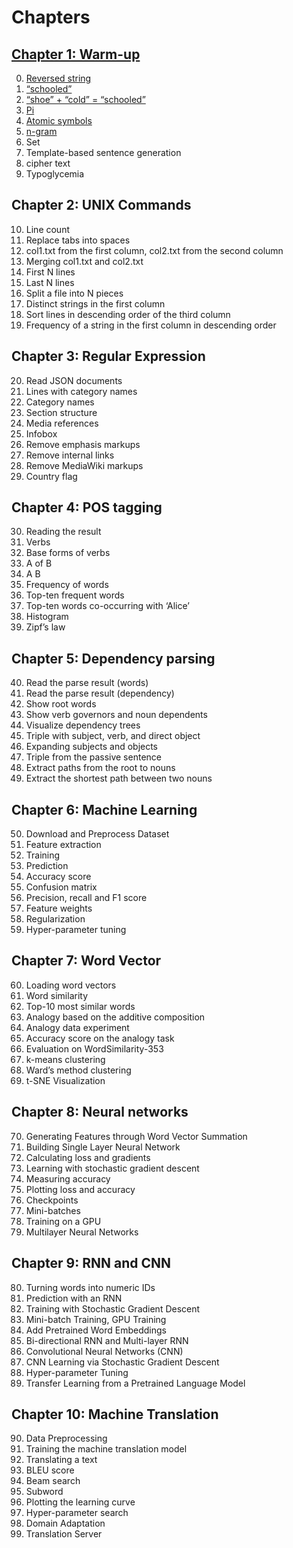 # Chapters

## [Chapter 1: Warm-up](./01)

0. [Reversed string](./01/ex00.ts)
1. [“schooled”](./01/ex01.ts)
2. [“shoe” + “cold” = “schooled”](./01/ex02.ts)
3. [Pi](./01/ex03.ts)
4. [Atomic symbols](./01/ex04.ts)
5. [n-gram](./01/ex05.ts)
6. Set
7. Template-based sentence generation
8. cipher text
9. Typoglycemia

## Chapter 2: UNIX Commands

10. Line count
11. Replace tabs into spaces
12. col1.txt from the first column, col2.txt from the second column
13. Merging col1.txt and col2.txt
14. First N lines
15. Last N lines
16. Split a file into N pieces
17. Distinct strings in the first column
18. Sort lines in descending order of the third column
19. Frequency of a string in the first column in descending order

## Chapter 3: Regular Expression

20. Read JSON documents
21. Lines with category names
22. Category names
23. Section structure
24. Media references
25. Infobox
26. Remove emphasis markups
27. Remove internal links
28. Remove MediaWiki markups
29. Country flag

## Chapter 4: POS tagging

30. Reading the result
31. Verbs
32. Base forms of verbs
33. A of B
34. A B
35. Frequency of words
36. Top-ten frequent words
37. Top-ten words co-occurring with ‘Alice’
38. Histogram
39. Zipf’s law

## Chapter 5: Dependency parsing

40. Read the parse result (words)
41. Read the parse result (dependency)
42. Show root words
43. Show verb governors and noun dependents
44. Visualize dependency trees
45. Triple with subject, verb, and direct object
46. Expanding subjects and objects
47. Triple from the passive sentence
48. Extract paths from the root to nouns
49. Extract the shortest path between two nouns

## Chapter 6: Machine Learning

50. Download and Preprocess Dataset
51. Feature extraction
52. Training
53. Prediction
54. Accuracy score
55. Confusion matrix
56. Precision, recall and F1 score
57. Feature weights
58. Regularization
59. Hyper-parameter tuning

## Chapter 7: Word Vector

60. Loading word vectors
61. Word similarity
62. Top-10 most similar words
63. Analogy based on the additive composition
64. Analogy data experiment
65. Accuracy score on the analogy task
66. Evaluation on WordSimilarity-353
67. k-means clustering
68. Ward’s method clustering
69. t-SNE Visualization

## Chapter 8: Neural networks

70. Generating Features through Word Vector Summation
71. Building Single Layer Neural Network
72. Calculating loss and gradients
73. Learning with stochastic gradient descent
74. Measuring accuracy
75. Plotting loss and accuracy
76. Checkpoints
77. Mini-batches
78. Training on a GPU
79. Multilayer Neural Networks

## Chapter 9: RNN and CNN

80. Turning words into numeric IDs
81. Prediction with an RNN
82. Training with Stochastic Gradient Descent
83. Mini-batch Training, GPU Training
84. Add Pretrained Word Embeddings
85. Bi-directional RNN and Multi-layer RNN
86. Convolutional Neural Networks (CNN)
87. CNN Learning via Stochastic Gradient Descent
88. Hyper-parameter Tuning
89. Transfer Learning from a Pretrained Language Model

## Chapter 10: Machine Translation

90. Data Preprocessing
91. Training the machine translation model
92. Translating a text
93. BLEU score
94. Beam search
95. Subword
96. Plotting the learning curve
97. Hyper-parameter search
98. Domain Adaptation
99. Translation Server
